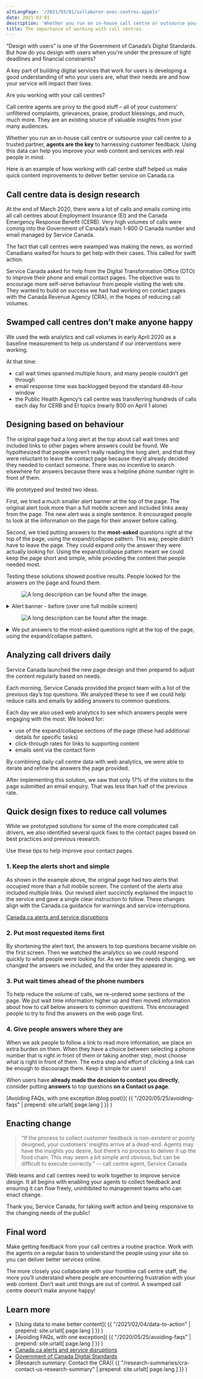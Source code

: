 ```yaml
---
altLangPage: '/2021/03/01/collaborer-avec-centres-appels'
date: 2021-03-01
description: 'Whether you run an in-house call centre or outsource your call centre to a trusted partner, agents are the key to harnessing customer feedback. Using this data can help you improve your web content and services with real people in mind.'
title: The importance of working with call centres
---
```

“Design with users” is one of the Government of Canada’s Digital Standards. But how do you design with users when you’re under the pressure of tight deadlines and financial constraints?

A key part of building digital services that work for users is developing a good understanding of who your users are, what their needs are and how your service will impact their lives.

Are you working with your call centres?

Call centre agents are privy to the good stuff – all of your customers’ unfiltered complaints, grievances, praise, product blessings, and much, much more. They are an existing source of valuable insights from your many audiences.

Whether you run an in-house call centre or outsource your call centre to a trusted partner, **agents are the key** to harnessing customer feedback. Using this data can help you improve your web content and services with real people in mind.

Here is an example of how working with call centre staff helped us make quick content improvements to deliver better service on Canada.ca.

## Call centre data is design research

At the end of March 2020, there were a lot of calls and emails coming into all call centres about Employment Insurance (EI) and the Canada Emergency Response Benefit (CERB). Very high volumes of calls were coming into the Government of Canada’s main 1-800 O Canada number and email managed by Service Canada.

The fact that call centres were swamped was making the news, as worried Canadians waited for hours to get help with their cases.  This called for swift action.

Service Canada asked for help from the Digital Transformation Office (DTO) to improve their phone and email contact pages. The objective was to encourage more self-serve behaviour from people visiting the web site. They wanted to build on success we had had working on contact pages with the Canada Revenue Agency (CRA), in the hopes of reducing call volumes.

## Swamped call centres don’t make anyone happy

We used the web analytics and call volumes in early April 2020 as a baseline measurement to help us understand if our interventions were working.

At that time:
* call wait times spanned multiple hours, and many people couldn’t get through
* email response time was backlogged beyond the standard 48-hour window
* the Public Health Agency’s call centre was transferring hundreds of calls each day for CERB and EI topics (nearly 800 on April 1 alone)

## Designing based on behaviour

The original page had a long alert at the top about call wait times and included links to other pages where answers could be found. We hypothesized that people weren’t really reading the long alert, and that they were reluctant to leave the contact page because they’d already decided they needed to contact someone. There was no incentive to search elsewhere for answers because there was a helpline phone number right in front of them.

We prototyped and tested two ideas.

First, we tried a much smaller alert banner at the top of the page. The original alert took more than a full mobile screen and included links away from the page. The new alert was a single sentence. It encouraged people to look at the information on the page for their answer before calling.

Second, we tried putting answers to the **most-asked** questions right at the top of the page, using the expand/collapse pattern. This way, people didn’t have to leave the page. They could expand only the answer they were actually looking for. Using the expand/collapse pattern meant we could keep the page short and simple, while providing the content that people needed most.

Testing these solutions showed positive results. People looked for the answers on the page and found them.

<figure>
  <img class="img-responsive border" alt="A long description can be found after the image."
src="/images/alert-2.PNG" >
</figure>
<details>
  <summary>Alert banner - before (over one full mobile screen)</summary>
  <p>Original alert banner text said "Contacting us during the COVID-19 pandemic" as the heading. It covered more than a full mobile screen, included a lot of text, several concepts and multiple links.</p>
</details>

<figure>
  <img class="img-responsive border" alt="A long description can be found after the image."
src="/images/phone-3.PNG" >
</figure>
<details>
  <summary>We put answers to the most-asked questions right at the top of the page, using the expand/collapse pattern.</summary>
  <p>Immediately below the shortened alert banner, a series of 5 expand/collapse fields provide the answers to the top questions - like "If you received two payments of $2000."</p>
</details>

## Analyzing call drivers daily

Service Canada launched the new page design and then prepared to adjust the content regularly based on needs.

Each morning, Service Canada provided the project team with a list of the previous day’s top questions. We analyzed these to see if we could help reduce calls and emails by adding answers to common questions.

Each day we also used web analytics to see which answers people were engaging with the most. We looked for:
* use of the expand/collapse sections of the page (these had additional details for specific tasks)
* click-through rates for links to supporting content
* emails sent via the contact form

By combining daily call centre data with web analytics, we were able to iterate and refine the answers the page provided.

After implementing this solution, we saw that only 17% of the visitors to the page submitted an email enquiry. That was less than half of the previous rate.

## Quick design fixes to reduce call volumes

While we prototyped solutions for some of the more complicated call drivers, we also identified several quick fixes to the contact pages based on best practices and previous research.

Use these tips to help improve your contact pages.

### 1. Keep the alerts short and simple

As shown in the example above, the original page had two alerts that occupied more than a full mobile screen. The content of the alerts also included multiple links.  Our revised alert succinctly explained the impact to the service and gave a single clear instruction to follow. These changes align with the Canada.ca guidance for warnings and service interruptions.

[Canada.ca alerts and service disruptions](https://design.canada.ca/crisis/alerts.html)

### 2. Put most requested items first

By shortening the alert text, the answers to top questions became visible on the first screen. Then we watched the analytics so we could respond quickly to what people were looking for. As we saw the needs changing, we changed the answers we included, and the order they appeared in.

### 3. Put wait times ahead of the phone numbers

To help reduce the volume of calls, we re-ordered some sections of the page. We put wait time information higher up and then moved information about how to call below answers to common questions.  This encouraged people to try to find the answers on the web page first.

### 4. Give people answers where they are

When we ask people to follow a link to read more information, we place an extra burden on them. When they have a choice between selecting a phone number that is right in front of them or taking another step, most choose what is right in front of them. The extra step and effort of clicking a link can be enough to discourage them. Keep it simple for users!

When users have **already made the decision to contact you directly**, consider putting **answers** to top questions **on a Contact us page**.

[Avoiding FAQs, with one exception (blog post)]( {{ "/2020/05/25/avoiding-faqs" | prepend: site.urlalt[ page.lang ] }} )

## Enacting change

> “If the process to collect customer feedback is non-existent or poorly designed, your customers’ insights arrive at a dead-end. Agents may have the insights you desire, but there’s no process to deliver it up the food chain. This may seem a bit simple and obvious, but can be difficult to execute correctly.” -- call centre agent, Service Canada

Web teams and call centres need to work together to improve service design. It all begins with enabling your agents to collect feedback and ensuring it can flow freely, uninhibited to management teams who can enact change.

Thank you, Service Canada, for taking swift action and being responsive to the changing needs of the public!

## Final word

Make getting feedback from your call centres a routine practice.  Work with the agents on a regular basis to understand the people using your site so you can deliver better services online.

The more closely you collaborate with your frontline call centre staff, the more you’ll understand where people are encountering frustration with your web content. Don’t wait until things are out of control. A swamped call centre doesn’t make anyone happy!

## Learn more

* [Using data to make better content]( {{ "/2021/02/04/data-to-action" | prepend: site.urlalt[ page.lang ] }} )
* [Avoiding FAQs, with one exception]( {{ "/2020/05/25/avoiding-faqs" | prepend: site.urlalt[ page.lang ] }} )
* [Canada.ca alerts and service disruptions](https://design.canada.ca/crisis/alerts.html)
* [Government of Canada Digital Standards](https://www.canada.ca/en/government/system/digital-government/government-canada-digital-standards.html)
* [Research summary: Contact the CRA]( {{ "/research-summaries/cra-contact-us-research-summary" | prepend: site.urlalt[ page.lang ] }} )

